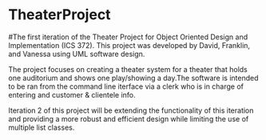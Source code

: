 # TheaterProject
#The first iteration of the Theater Project for Object Oriented Design and Implementation (ICS 372).
This project was developed by David, Franklin, and Vanessa using UML software design.

The project focuses on creating a theater system for a theater that holds one auditorium and shows one play/showing a day.The software is intended to be ran from the command line iterface via a clerk who is in charge of entering and customer & clientele info.

Iteration 2 of this project will be extending the functionality of this iteration and providing a more robust and efficient design while limiting the use of multiple list classes.
